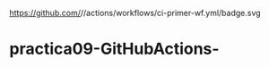 https://github.com/<OWNER>/<REPOSITORY>/actions/workflows/ci-primer-wf.yml/badge.svg

# practica09-GitHubActions-
